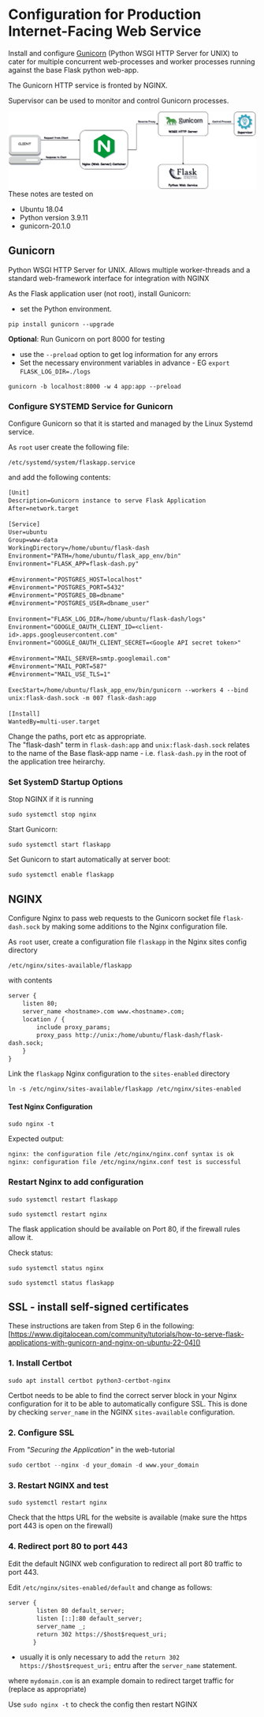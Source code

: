 # Configuration for Production Internet-Facing Web Service #

Install and configure [Gunicorn](https://docs.gunicorn.org/en/stable/) (Python WSGI HTTP Server for UNIX) to cater for multiple concurrent web-processes and worker processes running against the base Flask python web-app.
  
The Gunicorn HTTP service is fronted by NGINX.  
  
Supervisor can be used to monitor and control Gunicorn processes.  

<img style="float: left;" src="./doc/gunicorn_nginx.png">


These notes are tested on 
+ Ubuntu 18.04  
+ Python version 3.9.11
+ gunicorn-20.1.0  

## Gunicorn ##

Python WSGI HTTP Server for UNIX.  Allows multiple worker-threads and a standard web-framework interface for integration with NGINX
 
As the Flask application user (not root), install Gunicorn: 

+ set the Python environment.  
 
```
pip install gunicorn --upgrade
```

**Optional**: Run Gunicorn on port 8000 for testing 
 + use the `--preload` option to get log information for any errors
 + Set the necessary environment variables in advance - EG `export FLASK_LOG_DIR=./logs`


```
gunicorn -b localhost:8000 -w 4 app:app --preload
```

### Configure SYSTEMD Service for Gunicorn ###

Configure Gunicorn so that it is started and managed by the Linux Systemd service.

As `root` user create the following file:

```
/etc/systemd/system/flaskapp.service
```

and add the following contents:

```
[Unit]
Description=Gunicorn instance to serve Flask Application
After=network.target

[Service]
User=ubuntu
Group=www-data
WorkingDirectory=/home/ubuntu/flask-dash
Environment="PATH=/home/ubuntu/flask_app_env/bin"
Environment="FLASK_APP=flask-dash.py"

#Environment="POSTGRES_HOST=localhost"
#Environment="POSTGRES_PORT=5432"
#Environment="POSTGRES_DB=dbname"
#Environment="POSTGRES_USER=dbname_user"

Environment="FLASK_LOG_DIR=/home/ubuntu/flask-dash/logs"
Environment="GOOGLE_OAUTH_CLIENT_ID=<client-id>.apps.googleusercontent.com"
Environment="GOOGLE_OAUTH_CLIENT_SECRET=<Google API secret token>"

#Environment="MAIL_SERVER=smtp.googlemail.com"
#Environment="MAIL_PORT=587"
#Environment="MAIL_USE_TLS=1"

ExecStart=/home/ubuntu/flask_app_env/bin/gunicorn --workers 4 --bind unix:flask-dash.sock -m 007 flask-dash:app

[Install]
WantedBy=multi-user.target

```

Change the paths, port etc as appropriate.  
The "flask-dash" term in `flask-dash:app` and `unix:flask-dash.sock` relates to the
name of the Base flask-app name - i.e. `flask-dash.py` in the root of the application tree heirarchy.


### Set SystemD Startup Options ###

Stop NGINX if it is running
```
sudo systemctl stop nginx
```

Start  Gunicorn:
```
sudo systemctl start flaskapp
```

Set Gunicorn to start automatically at server boot:
```
sudo systemctl enable flaskapp
```

## NGINX ##

Configure Nginx to pass web requests to the Gunicorn socket file `flask-dash.sock` by making some additions to the Nginx configuration file.
  
As `root` user, create a configuration file `flaskapp` in the Nginx sites config directory
```
/etc/nginx/sites-available/flaskapp
```
with contents

```
server {
    listen 80;
    server_name <hostname>.com www.<hostname>.com;
    location / {
        include proxy_params;
        proxy_pass http://unix:/home/ubuntu/flask-dash/flask-dash.sock;
    }
}

```
Link the `flaskapp` Nginx configuration to the `sites-enabled` directory

```
ln -s /etc/nginx/sites-available/flaskapp /etc/nginx/sites-enabled
```


#### Test Nginx Configuration ####

```
sudo nginx -t
```
Expected output:
```
nginx: the configuration file /etc/nginx/nginx.conf syntax is ok
nginx: configuration file /etc/nginx/nginx.conf test is successful
```

### Restart Nginx to add configuration ###


```commandline
sudo systemctl restart flaskapp
```

```
sudo systemctl restart nginx
```

The flask application should be available on Port 80, if the firewall rules allow it.
  
Check status:
```
sudo systemctl status nginx
```

```
sudo systemctl status flaskapp
```


## SSL - install self-signed certificates

These instructions are taken from Step 6 in the following:
[https://www.digitalocean.com/community/tutorials/how-to-serve-flask-applications-with-gunicorn-and-nginx-on-ubuntu-22-04]()

### 1. Install Certbot

```
sudo apt install certbot python3-certbot-nginx
```

Certbot needs to be able to find the correct server block in your Nginx configuration for it to be able to automatically configure SSL.
This is done by checking `server_name` in the NGINX `sites-available` configuration.

### 2. Configure SSL 

From *"Securing the Application"* in the web-tutorial

```python
sudo certbot --nginx -d your_domain -d www.your_domain
```

### 3. Restart NGINX and test

```
sudo systemctl restart nginx
```

Check that the https URL for the website is available (make sure the https port 443 is open on the firewall)

### 4. Redirect port 80 to port 443

Edit the default NGINX web configuration to redirect all port 80 traffic to port 443.

Edit `/etc/nginx/sites-enabled/default` and change as follows:

```
server {
        listen 80 default_server;
        listen [::]:80 default_server;
        server_name _;
        return 302 https://$host$request_uri;
       }
```

+ usually it is only necessary to add the `return 302 https://$host$request_uri;` entru after the `server_name` statement.

where `mydomain.com` is an example domain to redirect target traffic for (replace as appropriate)

Use `sudo nginx -t` to check the config then restart NGINX
